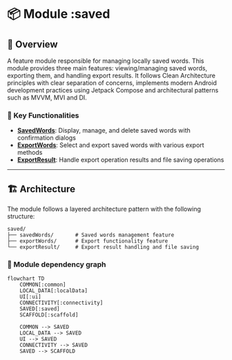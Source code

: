 # 📦 Module :saved

## 📝 Overview

A feature module responsible for managing locally saved words. This module provides three main features: viewing/managing saved words, exporting them, and handling export results. It follows Clean Architecture principles with clear separation of concerns, implements modern Android development practices using Jetpack Compose and architectural patterns such as MVVM, MVI and DI.

### 🔧 Key Functionalities

- [**SavedWords**](src/main/java/eu/project/saved/savedWords/README.md): Display, manage, and delete saved words with confirmation dialogs
- [**ExportWords**](src/main/java/eu/project/saved/exportWords/README.md): Select and export saved words with various export methods
- [**ExportResult**](src/main/java/eu/project/saved/exportResult/README.md): Handle export operation results and file saving operations

---

## 🏗️ Architecture

The module follows a layered architecture pattern with the following structure:

```
saved/
├── savedWords/       # Saved words management feature
├── exportWords/      # Export functionality feature
└── exportResult/     # Export result handling and file saving
```

### 🧬 Module dependency graph

```mermaid
flowchart TD
    COMMON[:common]
    LOCAL_DATA[:localData]
    UI[:ui]
    CONNECTIVITY[:connectivity]
    SAVED[:saved]
    SCAFFOLD[:scaffold]

    COMMON --> SAVED
    LOCAL_DATA --> SAVED
    UI --> SAVED
    CONNECTIVITY --> SAVED
    SAVED --> SCAFFOLD
```